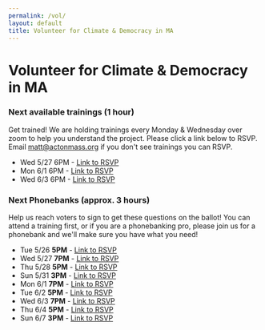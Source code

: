 ```yaml
---
permalink: /vol/
layout: default
title: Volunteer for Climate & Democracy in MA
---
```

# Volunteer for Climate & Democracy in MA



### **Next available trainings (1 hour)**

Get trained!  We are holding trainings every Monday & Wednesday over zoom to help you understand the project.  Please click a link below to RSVP.  Email matt@actonmass.org if you don't see trainings you can RSVP.

* Wed 5/27 6PM - [Link to RSVP](https://us02web.zoom.us/meeting/register/tZUpdemqrDIpGtDLr0OAqRK-aTqb7mLKYPa8)
* Mon 6/1 6PM - [Link to RSVP](https://us02web.zoom.us/meeting/register/tZItcuGprD4uG9YkgsO8ZApV_ooJ9Cjs3gAT)
* Wed 6/3 6PM - [Link to RSVP](https://us02web.zoom.us/meeting/register/tZYrduurqz8uHNNRSUjaaUV9rMvcJwoK3hLd)

### Next Phonebanks (approx. 3 hours)

Help us reach voters to sign to get these questions on the ballot!  You can attend a training first, or if you are a phonebanking pro, please join us for a phonebank and we'll make sure you have what you need!

* Tue 5/26 **5PM** - [Link to RSVP](https://us02web.zoom.us/meeting/register/tZcqdOmsqzstGtNQ5kFJkDeOAzOHbfzd5z20)
* Wed 5/27 **7PM** - [Link to RSVP](https://us02web.zoom.us/meeting/register/tZAufuqvrD8pH9DMVN74I16xKfzXcpCU1FfH)
* Thu 5/28 **5PM** - [Link to RSVP](https://us02web.zoom.us/meeting/register/tZUpcOCgrz4jGNXuJux3gsSCilT6x77QnfTI)
* Sun 5/31 **3PM** - [Link to RSVP](https://us02web.zoom.us/meeting/register/tZ0vcuCrpzguGdYYV_rC7R8AU0hUtxl_98DS)
* Mon 6/1 **7PM** - [Link to RSVP](https://us02web.zoom.us/meeting/register/tZIuce6oqT8vH9YfegVDh1tjo70ObGxhIIoE)
* Tue 6/2 **5PM** - [Link to RSVP](https://us02web.zoom.us/meeting/register/tZUtf-GtpzIrHd3NYrc2q6yWnyw9Mn7ByPrf)
* Wed 6/3 **7PM** - [Link to RSVP](https://us02web.zoom.us/meeting/register/tZwpdeihqjgoGNUMZswVVZYqjnAMHmoUJYUD)
* Thu 6/4 **5PM** - [Link to RSVP](https://us02web.zoom.us/meeting/register/tZwocuihqTMuEtXDTnJr_rLobC6i_d5TWsVy)
* Sun 6/7 **3PM** - [Link to RSVP](https://us02web.zoom.us/meeting/register/tZEuceCvqTIqGtOfIbmZW5-zSWStoC58316p)
